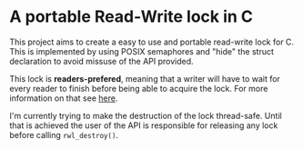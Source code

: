 # A portable Read-Write lock in C
This project aims to create a easy to use and portable read-write lock for C.
This is implemented by using POSIX semaphores and "hide" the struct declaration to avoid missuse of the API provided.

This lock is **readers-prefered**, meaning that a writer will have to wait for every reader to finish before being able to acquire
the lock. For more information on that see [here](http://en.wikipedia.org/wiki/Readers%E2%80%93writers_problem#The_first_readers-writers_problem).

I'm currently trying to make the destruction of the lock thread-safe. Until that is achieved the user of the API is responsible
for releasing any lock before calling `rwl_destroy()`.
